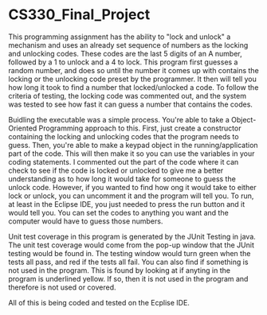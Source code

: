 # CS330_Final_Project

This programming assignment has the ability to "lock and unlock" a mechanism and uses an already set sequence of numbers as the locking and unlocking codes. These codes are the last 5 digits of an A number, followed by a 1 to unlock and a 4 to lock. This program first guesses a random number, and does so until the number it comes up with contains the locking or the unlocking code preset by the programmer. It then will tell you how long it took to find a number that locked/unlocked a code. To follow the criteria of testing, the locking code was commented out, and the system was tested to see how fast it can guess a number that contains the codes.

Buidling the executable was a simple process. You're able to take a Object-Oriented Programming approach to this. First, just create a constructor containing the locking and unlocking codes that the program needs to guess. Then, you're able to make a keypad object in the running/application part of the code. This will then make it so you can use the variables in your coding statements. I commented out the part of the code where it can check to see if the code is locked or unlocked to give me a better understanding as to how long it would take for someone to guess the unlock code. However, if you wanted to find how ong it would take to either lock or unlock, you can uncomment it and the program will tell you. To run, at least in the Eclipse IDE, you just needed to press the run button and it would tell you. You can set the codes to anything you want and the computer would have to guess those numbers.

Unit test coverage in this program is generated by the JUnit Testing in java. The unit test coverage would come from the pop-up window that the JUnit testing would be found in. The testing window would turn green when the tests all pass, and red if the tests all fail. You can also find if something is not used in the program. This is found by looking at if anyting in the program is underlined yellow. If so, then it is not used in the program and therefore is not used or covered. 

All of this is being coded and tested on the Ecplise IDE.
